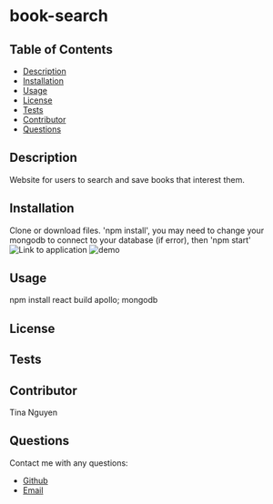 
# book-search
## Table of Contents
* [Description](#description)
* [Installation](#installation)
* [Usage](#Usage)
* [License](#License)
* [Tests](#Tests)
* [Contributor](#Contributor)
* [Questions](#Questions)

## Description 
Website for users to search and save books that interest them. 

## Installation
Clone or download files. 'npm install', you may need to change your mongodb to connect to your database (if error), then 'npm start'
![Link to application](https://tina-book-search.herokuapp.com/)
![demo](https://github.com/ohwhytina/book-search/blob/main/img/Google%20Book%20Search.gif?raw=true)
## Usage
npm install react build apollo; mongodb

## License


## Tests


## Contributor
Tina Nguyen

## Questions 
Contact me with any questions: 
* [Github](https://github.com/ohwhytina)
* [Email](mailto:nguyentinaca@yahoo.com)
